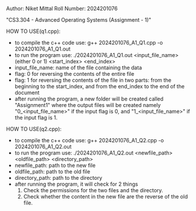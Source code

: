 Author: Niket Mittal
Roll Number: 2024201076

"CS3.304 - Advanced Operating Systems (Assignment - 1)"


HOW TO USE(q1.cpp):
- to compile the c++ code use: g++ 2024201076_A1_Q1.cpp -o 2024201076_A1_Q1.out
- to run the program use: ./2024201076_A1_Q1.out <input_file_name> <flag> (either 0 or 1) <start_index> <end_index>
- input_file_name: name of the file containing the data
- flag: 0 for reversing the contents of the entire file
- flag: 1 for reversing the contents of the file in two parts: from the beginning to the start_index, and from the end_index to the end of the document
- after running the program, a new folder will be created called "Assignment1" where the output files will be created namely "0_<input_file_name>" if the input flag is 0, and "1_<input_file_name>" if the input flag is 1.


HOW TO USE(q2.cpp):
- to compile the c++ code use: g++ 2024201076_A1_Q2.cpp -o 2024201076_A1_Q2.out
- to run the program use: ./2024201076_A1_Q2.out <newfile_path> <oldfile_path> <directory_path>
- newfile_path: path to the new file
- oldfile_path: path to the old file
- directory_path: path to the directory
- after running the program, it will check for 2 things
    1. Check the permissions for the two files and the directory.
    2. Check whether the content in the new file are the reverse of the old file.